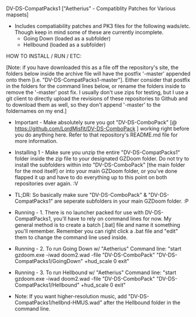 DV-DS-CompatPacks1 ["Aetherius" - Compatiblity Patches for Various mapsets]

- Includes compatiability patches and PK3 files for the following wads/etc. Though keep in mind some of these are currently incomplete.
	- Going Down (loaded as a subfolder)
	- Hellbound (loaded as a subfolder)

HOW TO INSTALL / RUN / ETC:

  [Note: if you have downloaded this as a file off the repository's site, the folders below inside the archive file will have the postfix '-master' appended onto them [i.e. "DV-DS-CompatPacks1-master"]. Either consider that postfix in the folders for the command lines below, or rename the folders inside to remove the '-master' post fix. I usually don't use zips for testing, but I use a git client to directly upload the revisions of these repositories to Github and to download them as well, so they don't append '-master' to the foldernames on my end.]

 - Important - Make absolutely sure you got "DV-DS-ComboPack" [@ https://github.com/LordMisfit/DV-DS-ComboPack ] working right before you do anything here. Refer to that repository's README.md file for more information.

 - Installing 1 - Make sure you unzip the entire "DV-DS-CompatPacks1" folder inside the zip file to your designated GZDoom folder. Do not try to install the subfolders within into "DV-DS-ComboPack" [the main folder for the mod itself] or into your main GZDoom folder, or you've done flapped it up and have to do everything up to this point on both repositories over again. :V
 - TL;DR: So basically make sure "DV-DS-ComboPack" & "DV-DS-CompatPacks1" are seperate subfolders in your main GZDoom folder. :P

 - Running - 1. There is no launcher packed for use with DV-DS-CompatPacks1, you'll have to rely on command lines for now. My general method is to create a batch [.bat] file and name it something you'll remember. Remember you can right click a .bat file and "edit" them to change the command line used inside.

 - Running - 2. To run Going Down w/ "Aetherius" Command line: "start gzdoom.exe -iwad doom2.wad -file "DV-DS-ComboPack" "DV-DS-CompatPacks1/GoingDown" +hud_scale 0 exit" 

 - Running - 3. To run Hellbound w/ "Aetherius" Command line: "start gzdoom.exe -iwad doom2.wad -file "DV-DS-ComboPack" "DV-DS-CompatPacks1/Hellbound" +hud_scale 0 exit" 
 - Note: If you want higher-resolution music, add "DV-DS-CompatPacks1/hellbnd-HMUS.wad" after the Hellbound folder in the command line.
